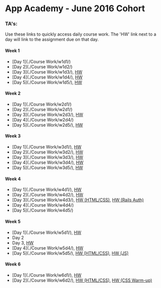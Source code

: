 # App Academy - June 2016 Cohort

### TA's:
Use these links to quickly access daily course work. The 'HW' link next to a day will link to the assignment due on that day.

#### Week 1
- [Day 1](./Course Work/w1d1/)
- [Day 2](./Course Work/w1d2/)
- [Day 3](./Course Work/w1d3/), [HW](./Homework/w1d3.rb)
- [Day 4](./Course Work/w1d4/), [HW](./Homework/w1d4/)
- [Day 5](./Course Work/w1d5/), [HW](./Homework/w1d5.rb)

#### Week 2
- [Day 1](./Course Work/w2d1/)
- [Day 2](./Course Work/w2d1/)
- [Day 3](./Course Work/w2d3/), [HW](./Homework/w2d3/)
- [Day 4](./Course Work/w2d4/)
- [Day 5](./Course Work/w2d5/), [HW](./Homework/w2d5.rb)

#### Week 3
- [Day 1](./Course Work/w3d1/), [HW](./Homework/w3d1/)
- [Day 2](./Course Work/w3d2/), [HW](./Homework/w3d2/)
- [Day 3](./Course Work/w3d3/), [HW](./Homework/w3d3/)
- [Day 4](./Course Work/w3d4/), [HW](./Homework/w3d4/)
- [Day 5](./Course Work/w3d5/), [HW](./Homework/w3d5.rb)

#### Week 4
- [Day 1](./Course Work/w4d1/), [HW](./Homework/html_css_curriculum/)
- [Day 2](./Course Work/w4d2/), [HW](./Homework/html_css_curriculum/)
- [Day 3](./Course Work/w4d3/), [HW (HTML/CSS)](./Homework/html_css_curriculum/), [HW (Rails Auth)](./Homework/w4d3/)
- [Day 4](./Course Work/w4d4/)
- [Day 5](./Course Work/w4d5/)

#### Week 5
- [Day 1](./Course Work/w5d1/), [HW](./Homework/w5d1/)
- Day 2
- Day 3, [HW](./Homework/w5d3.js)
- [Day 4](./Course Work/w5d4/), [HW](./Homework/w5d4.js)
- [Day 5](./Course Work/w5d5/), [HW (HTML/CSS)](./Homework/html_css_curriculum), [HW (JS)](./Homework/w5d5.js)

#### Week 6
- [Day 1](./Course Work/w6d1/), [HW](./Homework/html_css_curriculum)
- [Day 2](./Course Work/w6d2/), [HW (HTML/CSS)](./Homework/html_css_curriculum), [HW (CSS Warm-up)](./Homework/w6d2/)
